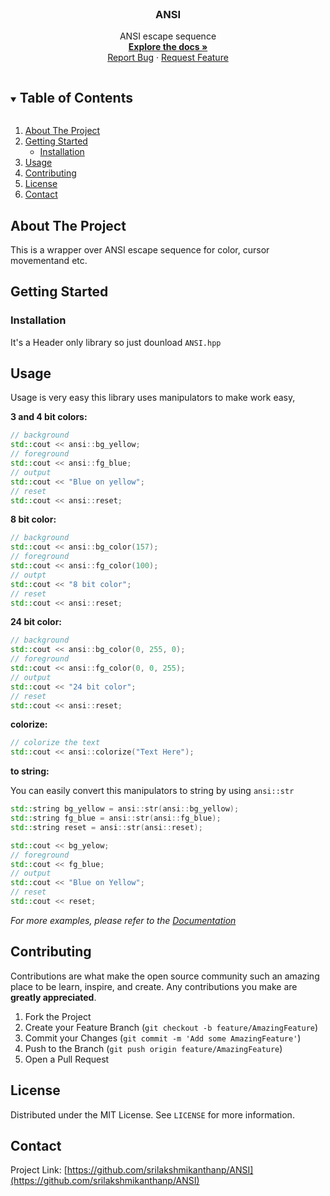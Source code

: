 <!--
 Copyright (c) 2021 Sri Lakshmi Kanthan P
 
 This software is released under the MIT License.
 https://opensource.org/licenses/MIT
-->

<!-- PROJECT LOGO -->
<br />
  <h3 align="center">ANSI</h3>

  <p align="center">
    ANSI escape sequence
    <br />
    <a href="https://srilakshmikanthanp.github.io/ANSI/docs/html"><strong>Explore the docs »</strong></a>
    <br />
    <a href="https://github.com/srilakshmikanthanp/ANSI/issues">Report Bug</a>
    ·
    <a href="https://github.com/srilakshmikanthanp/ANSI/issues">Request Feature</a>
  </p>
</p>

<!-- TABLE OF CONTENTS -->
<details open="open">
  <summary><h2 style="display: inline-block">Table of Contents</h2></summary>
  <ol>
    <li>
      <a href="#about-the-project">About The Project</a>
    </li>
    <li>
      <a href="#getting-started">Getting Started</a>
      <ul>
        <li><a href="#installation">Installation</a></li>
      </ul>
    </li>
    <li><a href="#usage">Usage</a></li>
    <li><a href="#contributing">Contributing</a></li>
    <li><a href="#license">License</a></li>
    <li><a href="#contact">Contact</a></li>
  </ol>
</details>



<!-- ABOUT THE PROJECT -->
## About The Project

This is a wrapper over ANSI escape sequence for color, cursor movementand etc.

<!-- GETTING STARTED -->
## Getting Started

### Installation

It's a Header only library so just dounload `ANSI.hpp`

<!-- USAGE EXAMPLES -->
## Usage

Usage is very easy this library uses manipulators to make work easy,

**3 and 4 bit colors:**

~~~cpp
// background
std::cout << ansi::bg_yellow;
// foreground
std::cout << ansi::fg_blue;
// output
std::cout << "Blue on yellow";
// reset
std::cout << ansi::reset;
~~~

**8 bit color:**

~~~cpp
// background
std::cout << ansi::bg_color(157);
// foreground
std::cout << ansi::fg_color(100);
// outpt
std::cout << "8 bit color";
// reset
std::cout << ansi::reset;
~~~

**24 bit color:**

~~~cpp
// background
std::cout << ansi::bg_color(0, 255, 0);
// foreground
std::cout << ansi::fg_color(0, 0, 255);
// output
std::cout << "24 bit color";
// reset
std::cout << ansi::reset;
~~~

**colorize:**

~~~cpp
// colorize the text
std::cout << ansi::colorize("Text Here");
~~~

**to string:**

You can easily convert this manipulators to string by using `ansi::str`

~~~cpp
std::string bg_yellow = ansi::str(ansi::bg_yellow);
std::string fg_blue = ansi::str(ansi::fg_blue);
std::string reset = ansi::str(ansi::reset);

std::cout << bg_yelow;
// foreground
std::cout << fg_blue;
// output
std::cout << "Blue on Yellow";
// reset
std::cout << reset;
~~~

_For more examples, please refer to the [Documentation]("https://srilakshmikanthanp.github.io/ANSI/docs/html")_

<!-- CONTRIBUTING -->
## Contributing

Contributions are what make the open source community such an amazing place to be learn, inspire, and create. Any contributions you make are **greatly appreciated**.

1. Fork the Project
2. Create your Feature Branch (`git checkout -b feature/AmazingFeature`)
3. Commit your Changes (`git commit -m 'Add some AmazingFeature'`)
4. Push to the Branch (`git push origin feature/AmazingFeature`)
5. Open a Pull Request

<!-- LICENSE -->
## License

Distributed under the MIT License. See `LICENSE` for more information.

<!-- CONTACT -->
## Contact

Project Link: [https://github.com/srilakshmikanthanp/ANSI](https://github.com/srilakshmikanthanp/ANSI)
